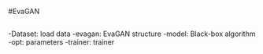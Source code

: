 #EvaGAN
##
-Dataset: load data
-evagan: EvaGAN structure
-model: Black-box algorithm
-opt: parameters
-trainer: trainer 
